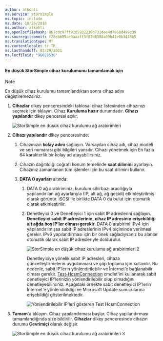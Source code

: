 ```yaml
---
author: alkohli
ms.service: storsimple
ms.topic: include
ms.date: 10/26/2018
ms.author: alkohli
ms.openlocfilehash: 867cdc97ff91d5932230b733dee4d7660d499c39
ms.sourcegitcommit: f28ebb95ae9aaaff3f87d8388a09b41e0b3445b5
ms.translationtype: MT
ms.contentlocale: tr-TR
ms.lasthandoff: 03/29/2021
ms.locfileid: "96028530"
---
```

#### <a name="to-complete-the-minimum-storsimple-device-setup"></a>En düşük StorSimple cihaz kurulumunu tamamlamak için

   > [!NOTE]
   > En düşük cihaz kurulumu tamamlandıktan sonra cihaz adını değiştiremezsiniz.
   
1. **Cihazlar** dikey penceresindeki tablosal cihaz listesinden cihazınızı seçmek için tıklayın. Cihaz **Kuruluma hazır** durumdadır. **Cihazı yapılandır** dikey penceresi açılır.

     ![StorSimple en düşük cihaz kurulumu ağ arabirimleri](./media/storsimple-8000-complete-minimum-device-setup-u2/step4minconfig1.png)

2. **Cihazı yapılandır** dikey penceresinde:
   
   1. Cihazınızın **kolay adını** sağlayın. Varsayılan cihaz adı, cihaz modeli ve seri numarası gibi bilgileri yansıtır. Cihazı yönetmek için En fazla 64 karakterlik bir kolay ad atayabilirsiniz.
   2. Cihazın dağıtıldığı coğrafi konum temelinde **saat dilimini** ayarlayın. Cihazınız zamanlanan tüm işlemler için bu saat dilimini kullanır.
   3. **DATA 0 ayarları** altında:

       1. DATA 0 ağ arabiriminiz, kurulum sihirbazı aracılığıyla yapılandırılan ağ ayarlarıyla (IP, alt ağ, ağ geçidi) etkinleştirilmiş olarak görünür. iSCSI ile birlikte DATA 0 da bulut için otomatik olarak etkinleştirilir.

       2. Denetleyici 0 ve Denetleyici 1 için sabit IP adreslerini sağlayın. **Denetleyici sabit IP adreslerinin, cihaz IP adresinin erişebildiği alt ağda boş IP’ler olması gerekir.** DATA 0 arabirimi IPv4 için yapılandırılmışsa sabit IP adreslerinin IPv4 biçiminde verilmesi gerekir. IPv6 yapılandırması için bir önek sağladıysanız bu alanlar otomatik olarak sabit IP adresleriyle doldurulur.

            ![StorSimple en düşük cihaz kurulumu ağ arabirimleri 2](./media/storsimple-8000-complete-minimum-device-setup-u2/step4minconfig2.png)

            Denetleyiciye yönelik sabit IP adresleri, cihaza güncelleştirmelerin uygulanması ve çöp toplama için kullanılır. Bu nedenle, sabit IP’lerin yönlendirilebilir ve İnternet’e bağlanabilir olması gerekir. [Test-HcsmConnection][Test] cmdlet'ini kullanarak sabit denetleyici IP'lerinizin yönlendirilebilir olup olmadığını denetleyebilirsiniz. Aşağıdaki örnekte sabit denetleyici IP'lerin İnternet'e yönlendirildiği ve Microsoft Update sunucularına erişebildiği gösterilmektedir.

            ![Yönlendirilebilir IP’leri gösteren Test HcsmConnection](./media/storsimple-8000-complete-minimum-device-setup-u2/step4minconfig3.png)

1. **Tamam**'a tıklayın. Cihaz yapılandırması başlar. Cihaz yapılandırması tamamlandığında size bildirilir. **Cihazlar** dikey penceresinde cihazın durumu **Çevrimiçi** olarak değişir.

    ![StorSimple en düşük cihaz kurulumu ağ arabirimleri 3](./media/storsimple-8000-complete-minimum-device-setup-u2/step4minconfig4.png)

<!--Link reference-->
[Test]: /previous-versions/windows/powershell-scripting/dn715782(v=wps.630)